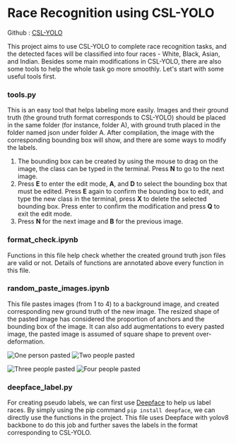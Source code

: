 # Race Recognition using CSL-YOLO
Github : [CSL-YOLO](https://github.com/D0352276/CSL-YOLO) 

This project aims to use CSL-YOLO to complete race recognition tasks, and the detected faces will be classified into four races - White, Black, Asian, and Indian. Besides some main modifications in CSL-YOLO, there are also some tools to help the whole task go more smoothly. Let's start with some useful tools first.

### tools.py
This is an easy tool that helps labeling more easily. Images and their ground truth (the ground truth format corresponds to CSL-YOLO) should be placed in the same folder (for instance, folder A), with ground truth placed in the folder named json under folder A. After compilation, the image with the corresponding bounding box will show, and there are some ways to modify the labels.
1. The bounding box can be created by using the mouse to drag on the image, the class can be typed in the terminal. Press **N** to go to the next image.
2. Press **E** to enter the edit mode, **A**, and **D** to select the bounding box that must be edited. Press **E** again to confirm the bounding box to edit, and type the new class in the terminal, press **X** to delete the selected bounding box. Press enter to confirm the modification and press **Q** to exit the edit mode.
3. Press **N** for the next image and **B** for the previous image.

### format_check.ipynb
Functions in this file help check whether the created ground truth json files are valid or not. Details of functions are annotated above every function in this file. 

### random_paste_images.ipynb
This file pastes images (from 1 to 4) to a background image, and created corresponding new ground truth of the new image. The resized shape of the pasted image has considered the proportion of anchors and the bounding box of the image. It can also add augmentations to every pasted image, the pasted image is assumed of square shape to prevent over-deformation.

![One person pasted](https://github.com/user-attachments/assets/c9eb7a65-306a-4582-a434-9d8551189124)
![Two people pasted](https://github.com/user-attachments/assets/618fd258-58e4-42d7-9bda-ca86369ef256)

![Three people pasted](https://github.com/user-attachments/assets/3641b43f-0ca2-4471-b198-2d696be6b6e0)
![Four people pasted](https://github.com/user-attachments/assets/f2ff934a-68c8-454e-90d5-0208fec699b3)

### deepface_label.py
For creating pseudo labels, we can first use [Deepface](https://github.com/serengil/deepface) to help us label races. By simply using the pip command ```pip install deepface```, we can directly use the functions in the project. This file uses Deepface with yolov8 backbone to do this job and further saves the labels in the format corresponding to CSL-YOLO.
